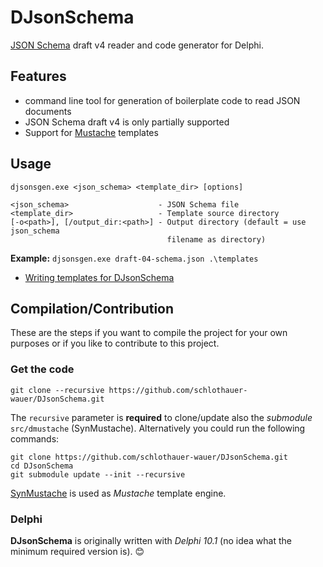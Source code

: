 # DJsonSchema
[JSON Schema](http://json-schema.org/) draft v4 reader and code generator for Delphi.

## Features

- command line tool for generation of boilerplate code to read JSON documents
- JSON Schema draft v4 is only partially supported
- Support for [Mustache](https://mustache.github.io/) templates

## Usage

```
djsonsgen.exe <json_schema> <template_dir> [options]

<json_schema>                    - JSON Schema file
<template_dir>                   - Template source directory
[-o<path>], [/output_dir:<path>] - Output directory (default = use json_schema
                                   filename as directory)
```

**Example:** `djsonsgen.exe draft-04-schema.json .\templates`

- [Writing templates for DJsonSchema](/src/templates/README.md)

## Compilation/Contribution

These are the steps if you want to compile the project for your own purposes or if you like to contribute to this project.

### Get the code

`git clone --recursive https://github.com/schlothauer-wauer/DJsonSchema.git`

The `recursive` parameter is **required** to clone/update also the *submodule* `src/dmustache` (SynMustache). Alternatively you could run the following commands:

```
git clone https://github.com/schlothauer-wauer/DJsonSchema.git
cd DJsonSchema
git submodule update --init --recursive
```

[SynMustache](https://github.com/synopse/dmustache) is used as *Mustache* template engine.

### Delphi

**DJsonSchema** is originally written with *Delphi 10.1* (no idea what the minimum required version is). :blush:
